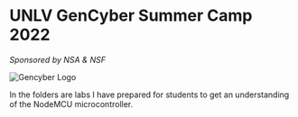# UNLV GenCyber Summer Camp 2022
*Sponsored by NSA & NSF*

![Gencyber Logo](https://www.nist.gov/sites/default/files/images/2017/04/04/gencyber-logo-small.png)

In the folders are labs I have prepared for students to get an understanding of the NodeMCU microcontroller.


